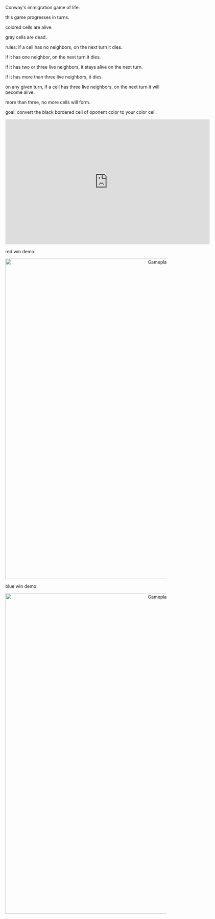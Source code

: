 Conway's immigration game of life:

this game progresses in turns. 

colored cells are alive. 

gray cells are dead. 

rules: 
if a cell has no neighbors, on the next turn it dies. 

if it has one neighbor, on the next turn it dies. 

if it has two or three live neighbors, it stays alive on the next turn.

if it has more than three live neighbors, it dies. 

on any given turn, if a cell has three live neighbors, on the next turn it will become alive. 

more than three, no more cells will form.

goal: convert the black bordered cell of oponent color to your color cell. 

<div class="embed-container">
    <iframe width="640" height="390" 
    src="https://j.gifs.com/16Nqvq.gif" 
    frameborder="0" allowfullscreen></iframe>
</div>

red win demo:
<p align="center">
    <img width="1000" src="https://github.com/sophia-pung/gameOfLife/blob/main/client/public/redWinDemo.mp4" alt="Gameplay Preview">
</p>

blue win demo:
<p align="center">
    <img width="1000" src="https://github.com/sophia-pung/gameOfLife/blob/main/client/public/blueWinDemo.mp4" alt="Gameplay Preview">
</p>
